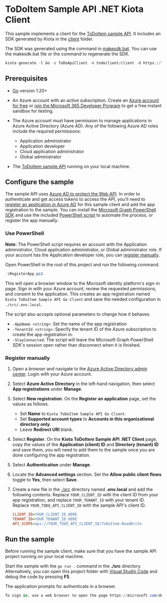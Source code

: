 # ToDoItem Sample API .NET Kiota Client

This sample implements a client for the [ToDoItem sample API](../../api). It includes an SDK generated by Kiota in the [client](./src/client/) folder.

The SDK was generated using the command in [makesdk.bat](makesdk.bat). You can use the makesdk.bat file or the command to regenerate the SDK.

```powershell
kiota generate -l Go -c ToDoApiClient -n todoclient/client -d https://localhost:7206/openapi/openapi.yaml -o ./src/client
```

## Prerequisites

- [Go](https://go.dev/) version 1.20+
- An Azure account with an active subscription. Create an [Azure account for free](https://azure.microsoft.com/free/?WT.mc_id=A261C142F) or [join the Microsoft 365 Developer Program](https://developer.microsoft.com/office/dev-program) to get a free instant sandbox for testing.
- The Azure account must have permission to manage applications in Azure Active Directory (Azure AD). Any of the following Azure AD roles include the required permissions:
  - Application administrator
  - Application developer
  - Cloud application administrator
  - Global administrator

- The [ToDoItem sample API](../../api) running on your local machine.

## Configure the sample

The sample API uses [Azure AD to protect the Web API](https://docs.microsoft.com/azure/active-directory/develop/scenario-protected-web-api-overview). In order to authenticate and get access tokens to access the API, you'll need to [register an application in Azure AD](https://docs.microsoft.com/azure/active-directory/develop/quickstart-register-app) for this sample client and add the app registration to the sample. You can install the [Microsoft Graph PowerShell SDK](https://github.com/microsoftgraph/msgraph-sdk-powershell) and use the included [PowerShell script](RegisterApp.ps1) to automate the process, or register the app manually.

### Use PowerShell

**Note:** The PowerShell script requires an account with the Application administrator, Cloud application administrator, or Global administrator role. If your account has the Application developer role, you can [register manually](#register-manually).

Open PowerShell in the root of this project and run the following command.

```powershell
.\RegisterApp.ps1
```

This will open a browser window to the Microsoft identity platform's sign-in page. Sign in with your Azure account, review the requested permissions, and consent to the application. This creates an app registration named `Kiota ToDoItem Sample API Go Client` and save the needed configuration in `./src/.env.local`.

The script also accepts optional parameters to change how it behaves.

- `-AppName <string>`: Set the name of the app registration
- `-TenantId <string>`: Specify the tenant ID of the Azure subscription to create the app registration in.
- `-StayConnected`: The script will leave the Microsoft Graph PowerShell SDK's session open rather than disconnect when it is finished.

### Register manually

1. Open a browser and navigate to the [Azure Active Directory admin center](https://aad.portal.azure.com). Login with your Azure account.
1. Select **Azure Active Directory** in the left-hand navigation, then select **App registrations** under **Manage**.
1. Select **New registration**. On the **Register an application** page, set the values as follows.

    - Set **Name** to `Kiota ToDoItem Sample API Go Client`.
    - Set **Supported account types** to **Accounts in this organizational directory only**.
    - Leave **Redirect URI** blank.

1. Select **Register**. On the **Kiota ToDoItem Sample API .NET Client** page, copy the values of the **Application (client) ID** and **Directory (tenant) ID** and save them, you will need to add them to the sample once you are done configuring the app registration.

1. Select **Authentication** under **Manage**.
1. Locate the **Advanced settings** section. Set the **Allow public client flows** toggle to **Yes**, then select **Save**.
1. Create a new file in the [./src](/src) directory named **.env.local** and add the following contents. Replace `YOUR_CLIENT_ID` with the client ID from your app registration, and replace `YOUR_TENANT_ID` with your tenant ID. Replace `YOUR_TODO_API_CLIENT_ID` with the sample API's client ID.

    ```ini
    CLIENT_ID=YOUR_CLIENT_ID_HERE
    TENANT_ID=YOUR_TENANT_ID_HERE
    API_SCOPE=api://YOUR_TODO_API_CLIENT_ID/ToDoItem.ReadWrite
    ```

## Run the sample

Before running the sample client, make sure that you have the sample API project running on your local machine.

Start the sample with the `go run .` command in the **./src** directory. Alternatively, you can open this project folder with [Visual Studio Code](https://code.visualstudio.com/Download) and debug the code by pressing **F5**.

The application prompts for authenticate in a browser.

```powershell
To sign in, use a web browser to open the page https://microsoft.com/devicelogin and enter the code F8HNE7ABP to authenticate.
```
